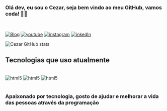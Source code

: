 
### Olá dev, eu sou o Cezar, seja bem vindo ao meu GitHub, vamos coda! 👨‍💻
<br>

[![Blog](https://img.shields.io/badge/website-000000?style=for-the-badge&logo=About.me&logoColor=white)](https://cezardev07.github.io/video/)
[![youtube](https://img.shields.io/badge/YouTube-FF0000?style=for-the-badge&logo=youtube&logoColor=white)]()
[![instagram](https://img.shields.io/badge/Instagram-E4405F?style=for-the-badge&logo=instagram&logoColor=white)]()
[![inkedIn](https://img.shields.io/badge/LinkedIn-0077B5?style=for-the-badge&logo=linkedin&logoColor=white)]()

![Cezar GitHub stats](https://github-readme-stats.vercel.app/api?username=cezardev07&show_icons=true&theme=dracula)


## Tecnologias que uso atualmente

<div style="display: inline_block;"></br>
    <img align="center" alt="html5" src="https://img.shields.io/badge/HTML5-E34F26?style=for-the-badge&logo=html5&logoColor=white">
    <img align="center" alt="html5" src="https://img.shields.io/badge/CSS3-1572B6?style=for-the-badge&logo=css3&logoColor=white">
    <img align="center" alt="html5" src="https://img.shields.io/badge/JavaScript-F7DF1E?style=for-the-badge&logo=javascript&logoColor=black">
</div> <br>

### Apaixonado por tecnologia, gosto de ajudar e melhorar a vida das pessoas através da programação
